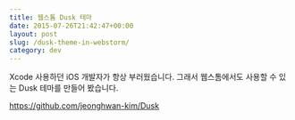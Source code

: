 ```yaml
---
title: 웹스톰 Dusk 테마
date: 2015-07-26T21:42:47+00:00
layout: post
slug: /dusk-theme-in-webstorm/
category: dev
---
```


Xcode 사용하던 iOS 개발자가 항상 부러웠습니다. 그래서 웹스톰에서도 사용할 수 있는 Dusk 테마를 만들어 봤습니다.

<a href="https://github.com/jeonghwan-kim/Dusk">https://github.com/jeonghwan-kim/Dusk</a>
